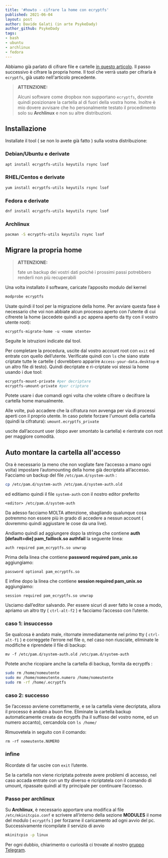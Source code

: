 ```yaml
---
title: '#howto - cifrare la home con ecryptfs' 
published: 2021-06-04
layout: post 
author: Davide Galati (in arte PsykeDady)
author_github: PsykeDady
tags: 
- bash 
- ubuntu 
- archlinux
- fedora
---
```




Abbiamo già parlato di cifrare file e cartelle [in questo articolo](https://linuxhub.it/articles/howto-cifrare-file-e-cartelle-con-cryfs-e-ecryptfs/). Il passo successivo è cifrare la propria home. Il tool che verrà usato per cifrarla è `ecryptfs`, già usato nell'articolo precedente.

> **ATTENZIONE:** 
>
> Alcuni software come dropbox non supportano `ecryptfs`, dovrete quindi posizionare la cartella al di fuori della vostra home.
> Inoltre è mio dovere avvisare che ho personalmente testato il procedimento solo su **Archlinux** e non su altre distribuzioni.



## Installazione 

Installate il tool ( se non lo avete già fatto ) sulla vostra distribuzione: 

### Debian/Ubuntu e derivate

```bash
apt install ecryptfs-utils keyutils rsync lsof
```

### RHEL/Centos e derivate

```bash
yum install ecryptfs-utils keyutils rsync lsof
```

### Fedora e derivate
```bash
dnf install ecryptfs-utils keyutils rsync lsof
```

### Archlinux

```bash
pacman -S ecryptfs-utils keyutils rsync lsof
```



## Migrare la propria home

> **ATTENZIONE:** 
>
> fate un backup dei vostri dati poiché i prossimi passi potrebbero renderli non più recuperabili



 Una volta installato il software, caricate l’apposito modulo del kernel

```bash
modprobe ecryptfs
```

Usate quindi il tool per la migrazione della home. Per avviare questa fase è necessario che voi non abbiate alcun processo aperto con l’utente di cui cifrerete la home (accedete quindi a pc appena aperto da tty con il vostro utente root):

`ecryptfs-migrate-home -u <nome utente>`

Seguite le istruzioni indicate dal tool.

Per completare la procedura, uscite dal vostro account root con `exit` ed entrate con quello dell’utente. 
Verificate quindi con `ls` che siano state criptate tutte le cartelle ( dovrebbero apparire `Access-your-data.desktop` e un altro file di testo).
Quindi decriptate e ri-criptate voi stessi la home usando i due tool:

```bash
ecryptfs-mount-private #per decriptare
ecryptfs-umount-private #per criptare
```

Potete usare i due comandi ogni volta che volete cifrare o decifrare la cartella home manualmente.

Alle volte, può accadere che la cifratura non avvenga per via di processi aperti con il proprio utente.
In caso potete forzare l'umount della cartella (quindi la cifratura):
`umount.ecryptfs_private`

uscite dall’account user (dopo aver smontato la cartella) e rientrate con root per maggiore comodità.


## Auto montare la cartella all'accesso 

Ora è necessario (a meno che non vogliate fare l’accesso a mano ogni volta) impostare l’automounting della home già decriptata all’accesso. Facciamo un backup del file `/etc/pam.d/system-auth` :

```bash 
cp /etc/pam.d/system-auth /etc/pam.d/system-auth.old
```

ed editiamo quindi il file `system-auth` con il nostro editor preferito

`<editor> /etc/pam.d/system-auth`

Da adesso facciamo MOLTA attenzione, sbagliando qualunque cosa potremmo non essere più in grado di accedere a nessun account ( dovremmo quindi aggiustare le cose da una live). 

Andiamo quindi ad aggiungere dopo la stringa che contiene **auth [default=die] pam_faillock.so authfail** la seguente linea:

`auth required pam_ecryptfs.so unwrap`

Prima della linea che contiene **password required pam_unix.so** aggiungiamo:

`password optional pam_ecryptfs.so`

E infine dopo la linea che contiene **session required pam_unix.so** aggiungiamo:

`session required pam_ecryptfs.so unwrap`

Usciamo dall’editor salvando. Per essere sicuri di aver fatto le cose a modo, apriamo un altro tty ( `ctrl-alt-f2` ) e facciamo l’accesso con l’utente. 

### caso 1: insuccesso
Se qualcosa è andato male, ritornate immediatamente nel primo tty ( `ctrl-alt-f1` )  e correggete l’errore nel file o, nel caso non riusciate, eliminate le modifiche e riprendete il file di backup:

`mv -f /etc/pam.d/system-auth.old /etc/pam.d/system-auth` 

Potete anche ricopiare anche la cartella di backup, fornita da ecryptfs :

```bash
sudo rm /home/nomeutente
sudo mv /home/nomeutente.numero /home/nomeutente
sudo rm -rf /home/.ecryptfs
```


### caso 2: successo
Se l’accesso avviene correttamente, e se la cartella viene decriptata, allora il processo è andato a buon fine.
Eliminate la cartella backup automaticamente creata da ecryptfs (ha il suffisso del vostro nome, ed un numero accanto), cercandola con 
`ls /home/` 

Rimuovetela in seguito con il comando:
```
rm -rf nomeutente.NUMERO
```


### infine
Ricordate di far uscire con `exit` l’utente. 

Se la cartella non viene ricriptata potreste avere problemi di accesso, nel caso accada entrate con un tty diverso e ricriptatela con il comando di umount, ripassate quindi al tty principale per continuare l’accesso. 



### Passo per archlinux 
Su **Archlinux**, è necessario apportare una modifica al file `/etc/mkinitcpio.conf` e scrivere all’interno della sezione **MODULES** il nome del modulo ( `ecryptfs` ) per forzarne il caricamento ad ogni avvio del pc.
Successivamente ricompilate il servizio di avvio

```bash
mkinitcpio -p linux
```



Per ogni dubbio, chiarimento o curiosità ci trovate al nostro [gruppo Telegram](https://t.me/linuxpeople).
